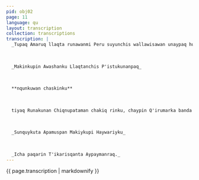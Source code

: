 ```yaml
---
pid: obj02
page: 11
language: qu
layout: transcription
collection: transcriptions
transcription: |
  _Tupaq Amaruq llaqta runawanmi Peru suyunchis wallawisawan unaypaq huñunakunku._
  
  
  
  _Makinkupin Awashanku Llaqtanchis P'istukunanpaq_
  
  
  
  **nqunkuwan chaskinku**
  
  
  
  tiyaq Runakunan Chiqnupataman chakiq rinku, chaypin Q'irumarka banda uyarichikun chaymanta pachan chawpi p’unchaykama kumunidad plasaman rinku.. Eloy Molina, yachachiq runan, paykunapaq nin: kay q’uchurikuypin llaqtantin Fuerza Armadapuwan, kuskachasqa kashayku Kaypin kayku key kay kusirikuyniytan qankunaman mast'arini, nispan nin. Bemabé Pumaqari Mamanin, añanchayninta Cronicapi llank'aqkuna umalliqman, Guillermo Thorndike taytaman mast'arimun. Paytan "Socio Honorario Protectorde la Comunidad", nispa sayarichinku. MANUEL ALCANTARAQ RIMASQAN: Paymi, Secretario Gnral del Sindicato de Periodistas y Trabajadores de la Cronica y variedades, paymi, rimariyninpi ajnata nin: Hatunkaray kusikuywanmi kashayku chaskiwasqaykichismanta. Qankunapaqmi, kanpisinu wayqiykunapaqmi, llapa llank’aq masiy napaykuy ninta apamuykichis. Chay sunqunta sut'ichaspan, kaykunata hayt'anaykichispaq apamuni, waynakuna pujllananpaq apamuni. Eloy Molinan ancha kusikuywan cnaskispa sunqunta añanchakun. SUNQUNKUTAN APACHIMUNKU: Gregorio Crsmi, Dr. Abelardo Oquenduwan, marq'allikuypi sunqunta apachimun, wamink’a Juan Velasco Alvaraduman. Cahywan kushkan Gobierno Revolusiunariuwan kasqaykuta willaykukuy, ñuqaykumanta yachananpaq, nispan apcnikamun. MOTOBOMBATAN APACHIMUNQAKU: Guillermo Thorndike sutinpin, Dr. Abelardo Oquendo tayta, Manuel Alcantarapuwan, qilqata sayarichispan, motobombatan apachimusaykichis nispa sutr'ichanku. Kinaa chunka p'unchayllapin apachimusaykichis, nispan ninku. "Pinqarikunin, mana runasimipi rimariyta atispa, nispan nin, Dr. Abelardo Oquendo.. Ñuqaykuqa Limamanta pachan hamuyku, qankunamanta yachaq, muchusqaykichismanta yachaq. Manan hayna hinachu Peru llaqtanchis; manañan mit'ali qilqakuna qhapaq runakunatachu amanchan, kunanmi llaqtanchista amachayku.. Chay raykun, llaqtaq simin uqarinaykupaqmi hamuyku, yanapakuqmi hamuyku. Qankunamantan yachanqa Velasco Alvarado Kamachiqninchis. Manan ichaqa rimasqallaykichistacnu riqsichisaqku; yanapakuytan munayku; icha chay yanapasqayku machuyiikicnista thanichinman. Chay raykun, llapa Cronicapi llank’aqkunaq sutinpi. qilqaq niqanhina Motobombata apachimusaykichis. "Hinata nispan rimariyninta tukurqan. Chay tantanaku tukunanpaqmi, Tinta, Huntuna, Uchu, Mach’aqmarka, ima ancha kusisqa qhashwanku.
  
  
  
  _Sunquykuta Apamuspan Makiykupi Haywariyku_
  
  
  
  _Icha paqarin T'ikarisqanta Aypaymanraq._
---
```


{{ page.transcription | markdownify }}
